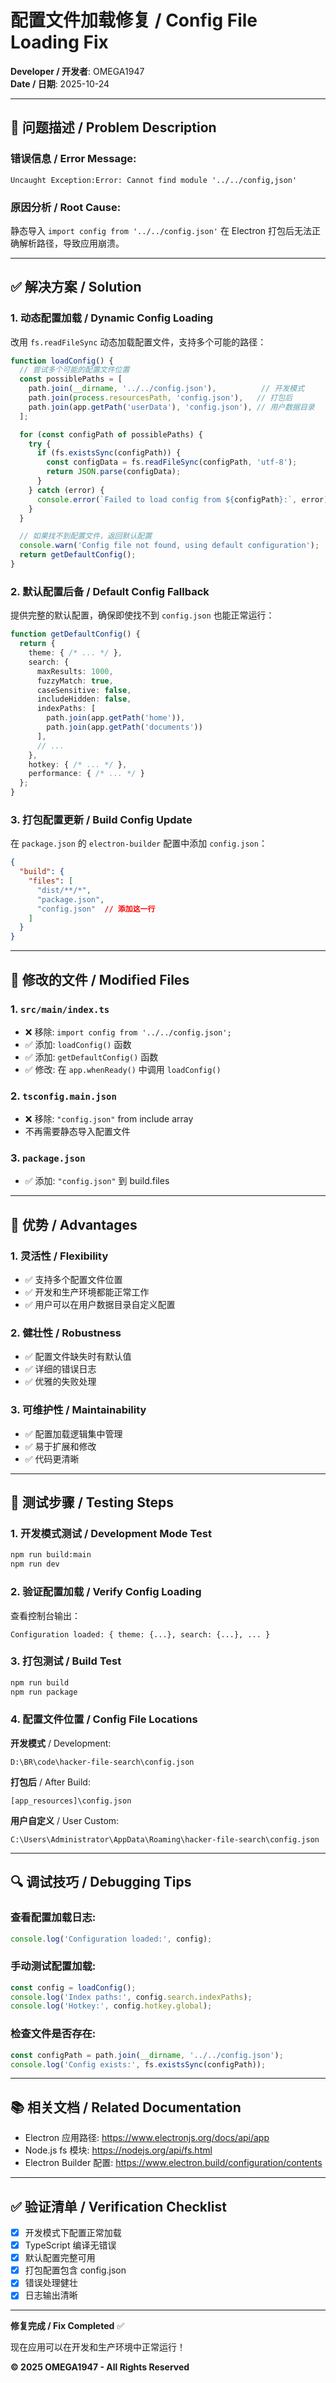 # 配置文件加载修复 / Config File Loading Fix

**Developer / 开发者**: OMEGA1947  
**Date / 日期**: 2025-10-24

---

## 🐛 问题描述 / Problem Description

### 错误信息 / Error Message:
```
Uncaught Exception:Error: Cannot find module '../../config,json'
```

### 原因分析 / Root Cause:
静态导入 `import config from '../../config.json'` 在 Electron 打包后无法正确解析路径，导致应用崩溃。

---

## ✅ 解决方案 / Solution

### 1. 动态配置加载 / Dynamic Config Loading

改用 `fs.readFileSync` 动态加载配置文件，支持多个可能的路径：

```typescript
function loadConfig() {
  // 尝试多个可能的配置文件位置
  const possiblePaths = [
    path.join(__dirname, '../../config.json'),          // 开发模式
    path.join(process.resourcesPath, 'config.json'),   // 打包后
    path.join(app.getPath('userData'), 'config.json'), // 用户数据目录
  ];

  for (const configPath of possiblePaths) {
    try {
      if (fs.existsSync(configPath)) {
        const configData = fs.readFileSync(configPath, 'utf-8');
        return JSON.parse(configData);
      }
    } catch (error) {
      console.error(`Failed to load config from ${configPath}:`, error);
    }
  }

  // 如果找不到配置文件，返回默认配置
  console.warn('Config file not found, using default configuration');
  return getDefaultConfig();
}
```

### 2. 默认配置后备 / Default Config Fallback

提供完整的默认配置，确保即使找不到 `config.json` 也能正常运行：

```typescript
function getDefaultConfig() {
  return {
    theme: { /* ... */ },
    search: {
      maxResults: 1000,
      fuzzyMatch: true,
      caseSensitive: false,
      includeHidden: false,
      indexPaths: [
        path.join(app.getPath('home')),
        path.join(app.getPath('documents'))
      ],
      // ...
    },
    hotkey: { /* ... */ },
    performance: { /* ... */ }
  };
}
```

### 3. 打包配置更新 / Build Config Update

在 `package.json` 的 `electron-builder` 配置中添加 `config.json`：

```json
{
  "build": {
    "files": [
      "dist/**/*",
      "package.json",
      "config.json"  // 添加这一行
    ]
  }
}
```

---

## 📝 修改的文件 / Modified Files

### 1. `src/main/index.ts`
- ❌ 移除: `import config from '../../config.json';`
- ✅ 添加: `loadConfig()` 函数
- ✅ 添加: `getDefaultConfig()` 函数
- ✅ 修改: 在 `app.whenReady()` 中调用 `loadConfig()`

### 2. `tsconfig.main.json`
- ❌ 移除: `"config.json"` from include array
- 不再需要静态导入配置文件

### 3. `package.json`
- ✅ 添加: `"config.json"` 到 build.files

---

## 🎯 优势 / Advantages

### 1. 灵活性 / Flexibility
- ✅ 支持多个配置文件位置
- ✅ 开发和生产环境都能正常工作
- ✅ 用户可以在用户数据目录自定义配置

### 2. 健壮性 / Robustness
- ✅ 配置文件缺失时有默认值
- ✅ 详细的错误日志
- ✅ 优雅的失败处理

### 3. 可维护性 / Maintainability
- ✅ 配置加载逻辑集中管理
- ✅ 易于扩展和修改
- ✅ 代码更清晰

---

## 🧪 测试步骤 / Testing Steps

### 1. 开发模式测试 / Development Mode Test
```bash
npm run build:main
npm run dev
```

### 2. 验证配置加载 / Verify Config Loading
查看控制台输出：
```
Configuration loaded: { theme: {...}, search: {...}, ... }
```

### 3. 打包测试 / Build Test
```bash
npm run build
npm run package
```

### 4. 配置文件位置 / Config File Locations

**开发模式** / Development:
```
D:\BR\code\hacker-file-search\config.json
```

**打包后** / After Build:
```
[app_resources]\config.json
```

**用户自定义** / User Custom:
```
C:\Users\Administrator\AppData\Roaming\hacker-file-search\config.json
```

---

## 🔍 调试技巧 / Debugging Tips

### 查看配置加载日志:
```javascript
console.log('Configuration loaded:', config);
```

### 手动测试配置加载:
```javascript
const config = loadConfig();
console.log('Index paths:', config.search.indexPaths);
console.log('Hotkey:', config.hotkey.global);
```

### 检查文件是否存在:
```javascript
const configPath = path.join(__dirname, '../../config.json');
console.log('Config exists:', fs.existsSync(configPath));
```

---

## 📚 相关文档 / Related Documentation

- Electron 应用路径: https://www.electronjs.org/docs/api/app
- Node.js fs 模块: https://nodejs.org/api/fs.html
- Electron Builder 配置: https://www.electron.build/configuration/contents

---

## ✅ 验证清单 / Verification Checklist

- [x] 开发模式下配置正常加载
- [x] TypeScript 编译无错误
- [x] 默认配置完整可用
- [x] 打包配置包含 config.json
- [x] 错误处理健壮
- [x] 日志输出清晰

---

**修复完成 / Fix Completed** ✅

现在应用可以在开发和生产环境中正常运行！

**© 2025 OMEGA1947 - All Rights Reserved**
